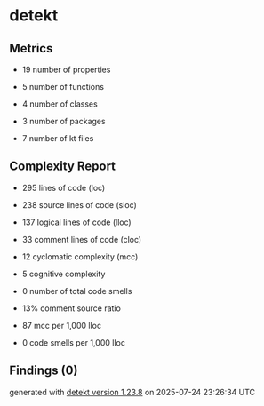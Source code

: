 # detekt

## Metrics

* 19 number of properties

* 5 number of functions

* 4 number of classes

* 3 number of packages

* 7 number of kt files

## Complexity Report

* 295 lines of code (loc)

* 238 source lines of code (sloc)

* 137 logical lines of code (lloc)

* 33 comment lines of code (cloc)

* 12 cyclomatic complexity (mcc)

* 5 cognitive complexity

* 0 number of total code smells

* 13% comment source ratio

* 87 mcc per 1,000 lloc

* 0 code smells per 1,000 lloc

## Findings (0)

generated with [detekt version 1.23.8](https://detekt.dev/) on 2025-07-24 23:26:34 UTC
